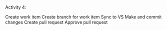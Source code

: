 Activity 4:

Create work item
Create branch for work item
Sync to VS
Make and commit changes
Create pull request
Approve pull request
